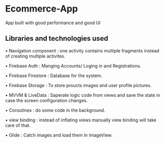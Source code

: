 # Ecommerce-App
App built with good performance and good UI

## Libraries and technologies used

•	Navigation component : one activity contains multiple fragments instead of creating multiple activites.

•	Firebase Auth : Manging Accounts/ Loging in and Registrations.

•	Firebase Firestore : Database for the system.

•	Firebase Storage : To store proucts images and user profile pictures.

•	MVVM & LiveData : Saperate logic code from views and save the state in case the screen configuration changes.

•	Coroutines : do some code in the background.

•	view binding : instead of inflating views manually view binding will take care of that.

•	Glide : Catch images and load them in imageView.
